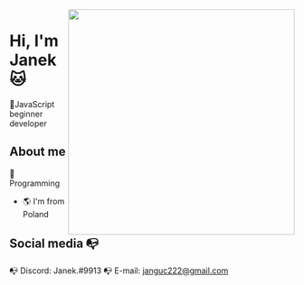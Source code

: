 <img align="right" width="400" height="400" src="https://yt3.googleusercontent.com/Hs6TAMg9aeN5b5QUwpzl9A39xwKpgyqmWBIvPVQB5S4gj2FUzjBW4m7U_mdqUs9lYxqIBeIw9uQ=s900-c-k-c0x00ffffff-no-rj">


# Hi, I'm Janek :cat:

📝JavaScript beginner developer

## About me 

:blue_heart: Programming

- :earth_americas: I'm from Poland

## Social media :mailbox_with_no_mail:

:mailbox_with_no_mail: Discord: Janek.#9913
:mailbox_with_no_mail: E-mail: janguc222@gmail.com
